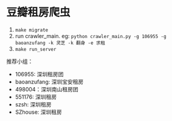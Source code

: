 # 豆瓣租房爬虫
1. `make migrate`
2. run crawler_main. eg: `python crawler_main.py -g 106955 -g baoanzufang -k 灵芝 -k 翻身 -e 求租`
3. `make run_server`

推荐小组：
- 106955: 深圳租房团
- baoanzufang: 深圳宝安租房
- 498004：深圳南山租房团
- 551176: 深圳租房
- szsh: 深圳租房
- SZhouse: 深圳租房